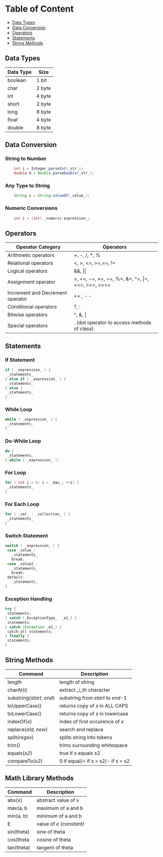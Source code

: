 # Table of Content

 - [Data Types](#data-types)
 - [Data Conversion](#data-conversion)
 - [Operators](#operators)
 - [Statements](#statements)
 - [String Methods](#string-methods)
 
## Data Types
| Data Type | Size |
|--|--|
| boolean | 1 bit |
| char | 2 byte |
| int | 4 byte |
| short | 2 byte| 
|long |8 byte |
|float|4 byte|
|double|8 byte |

## Data Conversion

### String to Number
```java
    int i = Intege­r.p­ars­eInt(_str_);  
	double d = Double.pa­rse­Double(_str_);
```
	
### Any Type to String
```java
	String s = String.va­lueOf(_value_);  

```
  
### Numeric Conver­sions
```java
	int i = (int) _numeric expression_; 

```

## Operators
| Operator Category | Operators |
|--|--|
| Arithmetic operators |+, -, /, *, %  |
|Relational operators|<, >, <=, >=,==, !=|
|Logical operators|&&, \|\||
|Assignment operator|=, +=, −=, ×=, ÷=, %=, &=, ^=, \|=, <<=, >>=, >>>=|
|Increment and Decrement operator|++ , - -|
|Conditional operators|?, :|
|Bitwise operators|^, &, \||
|Special operators|. (dot operator to access methods of class)|

## Statements
### If Statement
```java
if ( _expression_ ) {  
­ _statements_  
} else if ( _expression_ ) {  
­ _statements_  
} else {  
­ _statements_  
}  
```
### While Loop 
```java
while ( _expression_ ) {  
­ _statements_  
}  
```

  
### Do-While Loop 
```java
do {  
­ _statements_  
} while ( _expression_ ); 
```
  
### For Loop 
```java
for ( int i = 0; i < _max_; ++i) {  
­ _statements_  
}  
```

  
### For Each Loop
```java
for ( _var_ : _collection_ ) {  
­ _statements_  
} 
```
 
  
### Switch Statement 
```java
switch ( _expression_ ) {  
­ case _value_:  
­ ­ ­ _statements_  
­ ­ ­ ­break;  
­ case _value2_:  
­ ­ ­ _statements_  
­ ­ ­ ­break;  
­ ­def­ault:  
­ ­ ­ _statements_  
} 
```
  
### Exception Handling
```java
try {  
­ ­sta­tem­ents;  
} catch (_Except­ionType_  _e1_) {  
­ ­sta­tem­ents;  
} catch (Exception _e2_) {  
­ ­cat­ch-all statem­ents;  
} finally {  
­ ­sta­tem­ents;  
}
```

## String Methods
| Command |Description  |
|--|--|
|length | length of string |
|charAt(_i_) |extract _i_th character  |
|subst­ring(_start_, _end_) |substring from _start_ to _end_-1  |
|toUpp­erC­ase() |returns copy of _s_ in ALL CAPS  |
|toLow­erC­ase() |returns copy of _s_ in lowercase  |
|indexOf(_x_) |index of first occurence of _x_  |
|replace(_old_, _new_)|search and replace  |
|split(_regex_) |splits string into tokens  |
|trim()  |trims surrou­nding whitespace  |
|equals(_s2_)  |true if s equals s2  |
|compa­reTo(_s2_)  | 0 if equal/+ if s > s2/- if s < s2 |

## Math Library Methods
|Command|Description|
|--|--|
|abs(_x_)|abstract value of x|
|max(a, b|maximum of a and b|
|min(a, b)|minimum of a and b|
|E|value of _e (constant)_|
|sin(theta)| sine of theta|
|cos(theta|cosine of theta|
|tan(theta)|tangent of theta|